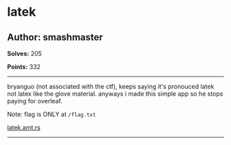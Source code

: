 # latek

## Author: smashmaster

**Solves:** 205

**Points:** 332

---

bryanguo (not associated with the ctf), keeps saying it's pronouced latek not latex like the glove material. anyways i made this simple app so he stops paying for overleaf.

Note: flag is ONLY at `/flag.txt`

[latek.amt.rs](http://latek.amt.rs)
  
---
